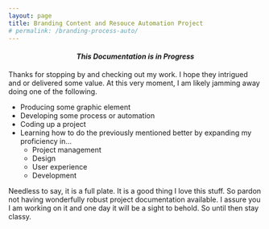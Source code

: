 ```yaml
---
layout: page
title: Branding Content and Resouce Automation Project
# permalink: /branding-process-auto/
---
```


####  *<center>This Documentation is in Progress</center>*

<div class="row">
<div class="col s12 m8 l8 text-body-lg ">Thanks for stopping by and checking out my work. I hope they intrigued and or delivered some value. At this very moment, I am likely jamming away doing one of the following.

<ul class="browser-default">
  <li>Producing some graphic element</li>
  <li>Developing some process or automation</li>
  <li>Coding up a project</li>
  <li>Learning how to do the previously mentioned better by expanding my proficiency in...
  <ul class="browser-default">
    <li>Project management</li>
    <li>Design</li>
    <li>User experience</li>
    <li>Development</li>
  </ul>
  </li>
</ul>

Needless to say, it is a full plate. It is a good thing I love this stuff. So pardon not having wonderfully robust project documentation available. I assure you I am working on it and one day it will be a sight to behold. So until then stay classy.</div>
</div>
